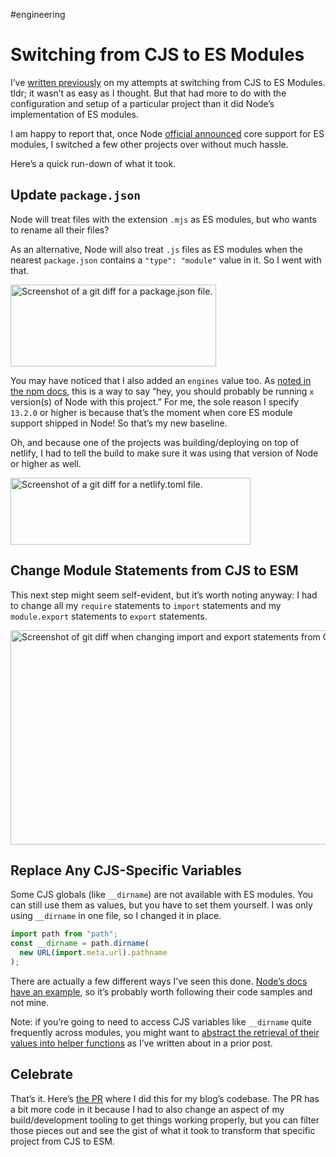 #engineering

# Switching from CJS to ES Modules

I’ve [written previously](https://blog.jim-nielsen.com/2019/es-modules-in-node-my-own-rabbit-hole/) on my attempts at switching from CJS to ES Modules. tldr; it wasn’t as easy as I thought. But that had more to do with the configuration and setup of a particular project than it did Node’s implementation of ES modules. 

I am happy to report that, once Node [official announced](https://medium.com/@nodejs/announcing-core-node-js-support-for-ecmascript-modules-c5d6dc29b663) core support for ES modules, I switched a few other projects over without much hassle.

Here’s a quick run-down of what it took.

## Update `package.json`

Node will treat files with the extension `.mjs` as ES modules, but who wants to rename all their files?

As an alternative, Node will also treat `.js` files as ES modules when the nearest `package.json` contains a `"type": "module"` value in it. So I went with that.

<img src="https://cdn.jim-nielsen.com/blog/2020/cjs-to-esm-package-json.png" alt="Screenshot of a git diff for a package.json file." width="329" height="131" />

You may have noticed that I also added an `engines` value too. As [noted in the npm docs](https://docs.npmjs.com/files/package.json#engines), this is a way to say “hey, you should probably be running `x` version(s) of Node with this project.” For me, the sole reason I specify `13.2.0` or higher is because that’s the moment when core ES module support shipped in Node! So that’s my new baseline.

Oh, and because one of the projects was building/deploying on top of netlify, I had to tell the build to make sure it was using that version of Node or higher as well.

<img src="https://cdn.jim-nielsen.com/blog/2020/cjs-to-esm-node-version.png" alt="Screenshot of a git diff for a netlify.toml file." width="384" height="107" />

## Change Module Statements from CJS to ESM

This next step might seem self-evident, but it’s worth noting anyway: I had to change all my `require` statements to `import` statements and my `module.export` statements to `export` statements.

<img src="https://cdn.jim-nielsen.com/blog/2020/cjs-to-esm-require-import.png" alt="Screenshot of git diff when changing import and export statements from CJS to ESM" width="1037" height="343" />

## Replace Any CJS-Specific Variables

Some CJS globals (like `__dirname`) are not available with ES modules. You can still use them as values, but you have to set them yourself. I was only using `__dirname` in one file, so I changed it in place.

```js
import path from "path";
const __dirname = path.dirname(
  new URL(import.meta.url).pathname
);
```

There are actually a few different ways I’ve seen this done. [Node’s docs have an example](https://nodejs.org/api/esm.html#esm_no_require_exports_module_exports_filename_dirname), so it’s probably worth following their code samples and not mine.

Note: if you’re going to need to access CJS variables like `__dirname` quite frequently across modules, you might want to [abstract the retrieval of their values into helper functions](https://blog.jim-nielsen.com/2019/common-js-equivalent-of-dirname-in-es-modules/) as I’ve written about in a prior post.

## Celebrate

That’s it. Here’s [the PR](https://github.com/jimniels/blog/pull/14/files) where I did this for my blog’s codebase. The PR has a bit more code in it because I had to also change an aspect of my build/development tooling to get things working properly, but you can filter those pieces out and see the gist of what it took to transform that specific project from CJS to ESM.
